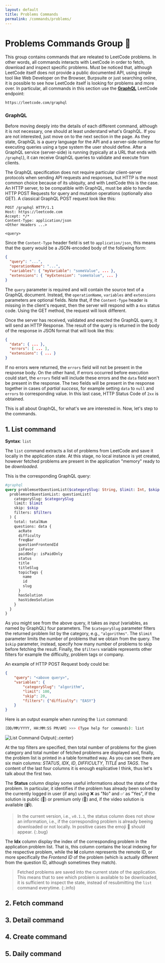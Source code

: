 ```yaml
---
layout: default
title: Problems Commands
permalink: /commands/problems/
---
```


# Problems Commands Group 🧩

This group contains commands that are releated to LeetCode problems. In other words, all commands interacts with LeetCode in order to fetch, download and inspect specific problems. Must be noticed that, although LeetCode itself does not provide a public documented API, using simple tool like Web Developer on the Browser, Burpsuite or just searching online, it is possible to see how LeetCode itself is looking for problems and more over. In particular, all commands in this section use the [**GraphQL**](https://graphql.org/learn/) LeetCode endpoint:

```bash
https://leetcode.com/graphql
```

### GraphQL

Before moving deeply into the details of each different command, although it is not necessary, one should at least understand what's GraphQL. If you are not interested, just move on to the next section in the page. As they state, GraphQL is a *query* language for the API and a server-side runtime for executing queries using a type system the user should define. After a GraphQL service (server-side) is running (typically at a URL that ends with `/graphql`), it can receive GraphQL queries to validate and execute from clients. 

The GraphQL specification does not require particular client-server protocols when sending API requests and responses, but HTTP is the most common choice because of its ubiquity, and with LeetCode this is the case. An HTTP server, to be compatible with GraphQL, must be able to handle HTTP POST Requests for query and mutation operations (optionally also GET). A classical GraphQL POST request look like this:

```
POST /graphql HTTP/1.1
Host: https://leetcode.com
Accept: */*
Content-Type: application/json
<Other Headers ...>

<query>
```

Since the `Content-Type` header field is set to `application/json`, this means that the query would be a JSON-encoded body of the following form:

```json
{
  "query": "...",
  "operationName": "...",
  "variables": { "myVariable": "someValue", ... },
  "extensions": { "myExtension": "someValue", ... }
}
```

The `query` parameter is required and will contain the source text of a GraphQL document. Instead, the `operationName`, `variables` and `extensions` parameters are optional fields. Note that, if the `Content-Type` header is missing in the client's request, then the server will respond with a `4xx` status code. Using the GET method, the request will look different.

Once the server has received, validated and exected the GraphQL query, it will send an HTTP Response. The result of the query is returned in the body of the response in JSON format that will look like this:

```json
{
  "data": { ... },
  "errors": [ ... ],
  "extensions": { ... }
}
```

If no errors were returned, the `errors` field will not be present in the response body. On the other hand, if errors occurred before execution could start, the `errors` field will include these errors and the `data` field won't be present in the response. The two fields will be present in the response together in cases of *partial success*, for example setting `data` to `null` and `errors` to corresponding value. In this last case, HTTP Status Code of `2xx` is obtained.

This is all about GraphQL, for what's we are interested in. Now, let's step to the commands.

## 1. List command

**Syntax**: `list`

The `list` command extracts a list of problems from LeetCode and save it locally in the application state. At this stage, no local instance is yet created, however fetched problems are present in the application "memory" ready to be *downloaded*. 

This is the corresponding GraphQL query:

```graphql
#graphql
query problemsetQuestionList($categorySlug: String, $limit: Int, $skip: Int, $filters: QuestionListFilterInput) {
  problemsetQuestionList: questionList(
    categorySlug: $categorySlug
    limit: $limit
    skip: $skip
    filters: $filters
  ) {
    total: totalNum
    questions: data {
      acRate
      difficulty
      freqBar
      questionFrontendId
      isFavor
      paidOnly: isPaidOnly
      status
      title
      titleSlug
      topicTags {
        name
        id
        slug
      }
      hasSolution
      hasVideoSolution
    }
  }
}
```

As you might see from the above query, it takes as *input* (variables, as named by GraphQL) four parameters. The `$categorySlug` parameter filters the returned problem list by the category, e.g., `"algorithms"`. The `$limit` parameter limits the number of problems that we obtain from the query. The `$skip` parameter, instead, specify how many number of problems to skip before fetching the result. Finally, the `$filters` variable represents other filters for example the difficulty, problem tags or company. 

An example of HTTP POST Request body could be:

```json
{
    "query": "<above query>",
    "variables": { 
        "categorySlug": "algorithm", 
        "limit": 100, 
        "skip": 20,
        "filters": {"difficulty": "EASY"}
    }
}
```

Here is an output example when running the `list` command:

```bash
[DD/MM/YYYY, HH:MM:SS PM/AM] >>> (Type help for commands): list
```

![List Command Output]({{site.baseurl}}/assets/images/list_command.png){:.center}

At the top filters are specified, then total number of problems for the given category and total number of fetched problems are displayed and, finally, the problem list is printed in a table formatted way. As you can see there are six main columns: *STATUS*, *IDX*, *ID*, *DIFFICULTY*, *TITLE* and *TAGS*. The content of the last four columns it is enough esplicative I think, thus let's talk about the first two.

The **Status** column display some useful informations about the state of the problem. In particular, it identifies if the problem has already been solved by the currently logged in user (if any) using ❌ as "No" and ✅ as "Yes", if the solution is public (🙉) or premium only (🙈) and, if the video solution is available (📹).

> In the current version, i.e., `v0.1.1`, the status column does not show an information, i.e., if the corresponding problem is already beeing downloaded or not locally. In positive cases the emoji 🔗 should appear.
{:.bug}

The **Idx** column display the index of the corresponding problem in the application problem list. That is, this column contains the local indexing for the respective problem, while the **Id** column represents the remote ID, or more specifically the *Frontend ID* of the problem (which is actually different from the question ID, although sometimes they match). 

> Fetched problems are saved into the current state of the application. This means that to see which problem is available to be downloaded, it is sufficient to inspect the state, instead of resubmitting the `list` command everytime. 
{:.info}

## 2. Fetch command

## 3. Detail command

## 4. Create command

## 5. Daily command